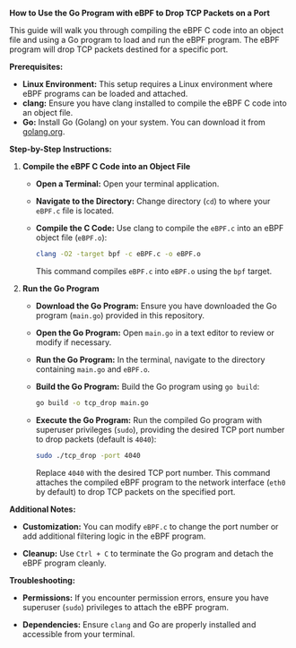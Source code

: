 **How to Use the Go Program with eBPF to Drop TCP Packets on a Port**

This guide will walk you through compiling the eBPF C code into an object file and using a Go program to load and run the eBPF program. The eBPF program will drop TCP packets destined for a specific port.

**Prerequisites:**

- **Linux Environment:** This setup requires a Linux environment where eBPF programs can be loaded and attached.
- **clang:** Ensure you have clang installed to compile the eBPF C code into an object file.
- **Go:** Install Go (Golang) on your system. You can download it from [golang.org](https://golang.org).

**Step-by-Step Instructions:**

1. **Compile the eBPF C Code into an Object File**

   - **Open a Terminal:** Open your terminal application.

   - **Navigate to the Directory:** Change directory (`cd`) to where your `eBPF.c` file is located.

   - **Compile the C Code:** Use clang to compile the `eBPF.c` into an eBPF object file (`eBPF.o`):

     ```sh
     clang -O2 -target bpf -c eBPF.c -o eBPF.o
     ```

     This command compiles `eBPF.c` into `eBPF.o` using the `bpf` target.

2. **Run the Go Program**

   - **Download the Go Program:** Ensure you have downloaded the Go program (`main.go`) provided in this repository.

   - **Open the Go Program:** Open `main.go` in a text editor to review or modify if necessary.

   - **Run the Go Program:** In the terminal, navigate to the directory containing `main.go` and `eBPF.o`.

   - **Build the Go Program:** Build the Go program using `go build`:

     ```sh
     go build -o tcp_drop main.go
     ```

   - **Execute the Go Program:** Run the compiled Go program with superuser privileges (`sudo`), providing the desired TCP port number to drop packets (default is `4040`):

     ```sh
     sudo ./tcp_drop -port 4040
     ```

     Replace `4040` with the desired TCP port number. This command attaches the compiled eBPF program to the network interface (`eth0` by default) to drop TCP packets on the specified port.

**Additional Notes:**

- **Customization:** You can modify `eBPF.c` to change the port number or add additional filtering logic in the eBPF program.
  
- **Cleanup:** Use `Ctrl + C` to terminate the Go program and detach the eBPF program cleanly.

**Troubleshooting:**

- **Permissions:** If you encounter permission errors, ensure you have superuser (`sudo`) privileges to attach the eBPF program.
  
- **Dependencies:** Ensure `clang` and Go are properly installed and accessible from your terminal.


